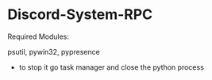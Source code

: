 # Discord-System-RPC

Required Modules: 

psutil, pywin32, pypresence

* to stop it go task manager and close the python process
